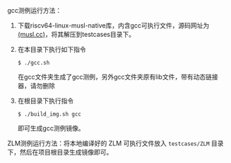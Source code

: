 gcc测例运行方法：
1. 下载riscv64-linux-musl-native库，内含gcc可执行文件，源码网址为[(musl.cc)](https://musl.cc/riscv64-linux-musl-native.tgz)，将其解压到testcases目录下。

2. 在本目录下执行如下指令

   ```shell
   $ ./gcc.sh
   ```

   在gcc文件夹生成了gcc测例，另外gcc文件夹原有lib文件，带有动态链接器，请勿删除

3. 在根目录下执行指令

   ```shell
   $ ./build_img.sh gcc
   ```

   即可生成gcc测例镜像。

ZLM测例运行方法：将本地编译好的 ZLM 可执行文件放入 `testcases/ZLM` 目录下，然后在项目根目录生成镜像即可。
